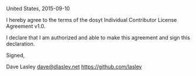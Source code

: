 United States, 2015-09-10

I hereby agree to the terms of the dosyt Individual Contributor License
Agreement v1.0.

I declare that I am authorized and able to make this agreement and sign this
declaration.

Signed,

Dave Lasley dave@dlasley.net https://github.com/lasley

